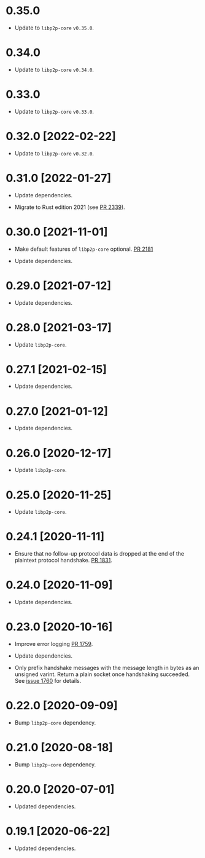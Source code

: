 # 0.35.0

- Update to `libp2p-core` `v0.35.0`.

# 0.34.0

- Update to `libp2p-core` `v0.34.0`.

# 0.33.0

- Update to `libp2p-core` `v0.33.0`.

# 0.32.0 [2022-02-22]

- Update to `libp2p-core` `v0.32.0`.

# 0.31.0 [2022-01-27]

- Update dependencies.

- Migrate to Rust edition 2021 (see [PR 2339]).

[PR 2339]: https://github.com/libp2p/rust-libp2p/pull/2339

# 0.30.0 [2021-11-01]

- Make default features of `libp2p-core` optional.
  [PR 2181](https://github.com/libp2p/rust-libp2p/pull/2181)

- Update dependencies.

# 0.29.0 [2021-07-12]

- Update dependencies.

# 0.28.0 [2021-03-17]

- Update `libp2p-core`.

# 0.27.1 [2021-02-15]

- Update dependencies.

# 0.27.0 [2021-01-12]

- Update dependencies.

# 0.26.0 [2020-12-17]

- Update `libp2p-core`.

# 0.25.0 [2020-11-25]

- Update `libp2p-core`.

# 0.24.1 [2020-11-11]

- Ensure that no follow-up protocol data is dropped at the end of the
  plaintext protocol handshake.
  [PR 1831](https://github.com/libp2p/rust-libp2p/pull/1831).

# 0.24.0 [2020-11-09]

- Update dependencies.

# 0.23.0 [2020-10-16]

- Improve error logging
  [PR 1759](https://github.com/libp2p/rust-libp2p/pull/1759).

- Update dependencies.

- Only prefix handshake messages with the message length in bytes as an unsigned
  varint. Return a plain socket once handshaking succeeded. See [issue
  1760](https://github.com/libp2p/rust-libp2p/issues/1760) for details.

# 0.22.0 [2020-09-09]

- Bump `libp2p-core` dependency.

# 0.21.0 [2020-08-18]

- Bump `libp2p-core` dependency.

# 0.20.0 [2020-07-01]

- Updated dependencies.

# 0.19.1 [2020-06-22]

- Updated dependencies.
